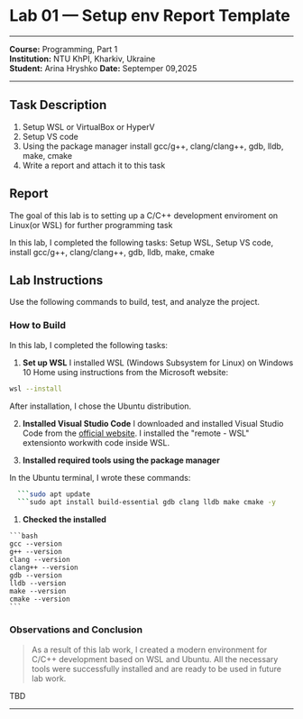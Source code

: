 # Lab 01 — Setup env Report Template
 
---
**Course:** Programming, Part 1  
**Institution:** NTU KhPI, Kharkiv, Ukraine  
**Student:**   Arina Hryshko
**Date:** Septemper 09,2025  
 
---
 
## Task Description
 
1. Setup WSL or VirtualBox or HyperV
2. Setup VS code
3. Using the package manager install gcc/g++, clang/clang++, gdb, lldb, make, cmake
4. Write a report and attach it to this task
 
 ## Report
 The goal of this lab is to setting up a C/C++ development enviroment on Linux(or WSL) for further programming task
 
In this lab, I completed the following tasks: Setup WSL, Setup VS code, install gcc/g++, clang/clang++, gdb, lldb, make, cmake

## Lab Instructions

Use the following commands to build, test, and analyze the project.
 
### How to Build
 In this lab, I completed the following tasks:
 1. **Set up WSL**
   I installed WSL (Windows Subsystem for Linux) on Windows 10 Home using instructions from the Microsoft website:

```bash
wsl --install

```
 After installation, I chose the Ubuntu distribution.

 2. **Installed Visual Studio Code**
   I downloaded and installed Visual Studio Code from the [official website](https://code.visualstudio.com/download).
   I installed the "remote - WSL" extensionto workwith code inside WSL.

   3. **Installed required tools using the package manager**

   In the Ubuntu terminal, I wrote these commands:

 ```bash
   ```sudo apt update
   ```sudo apt install build-essential gdb clang lldb make cmake -y
   ```

   1. **Checked the installed**

    ```bash
    gcc --version
    g++ --version
    clang --version
    clang++ --version
    gdb --version
    lldb --version
    make --version
    cmake --version
    ```


### Observations and Conclusion
 
>As a result of this lab work, I created a modern environment for C/C++ development based on WSL and Ubuntu. All the necessary tools were successfully installed and are ready to be used in future lab work.
 
 
TBD
 
---

